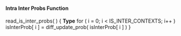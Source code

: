 #### Intra Inter Probs Function

<div class="syntax">
read_is_inter_probs( ) {                                              <b>Type</b>
    for ( i = 0; i < IS_INTER_CONTEXTS; i++ )
        isInterProb[ i ] = diff_update_prob( isInterProb[ i ] )
}

</div>
